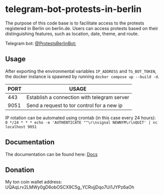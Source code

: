 # telegram-bot-protests-in-berlin
The purpose of this code base is to facilitate access to the protests registered in Berlin on berlin.de. Users can access protests based on their distinguishing features, such as location, date, theme, and route.

Telegram bot: [@ProtestsBerlinBot:](https://t.me/ProtestsBerlinBot)

## Usage
After exporting the environmental variables `IP_ADDRESS` and `TG_BOT_TOKEN`, the docker instance is spawned by running `docker compose up --build -d`.

| PORT | USAGE |
|------|-------|
| 443  | Establish a connection with telegram server |
| 9051 | Send a request to tor control for a new ip |

IP rotation can be automated using crontab (in this case every 24 hours):  
`0 */24 * * * echo -e 'AUTHENTICATE ""\r\nsignal NEWNYM\r\nQUIT' | nc localhost 9051`

## Documentation
The documentation can be found here: [Docs](https://mamdasn.github.io/telegram-bot-protests-in-berlin/)

## Donation
My ton coin wallet address: UQAqLrv2LMWy0gD6obOSCX9C5g_YCRvjjDqo7Ui1JYPz6aOh
